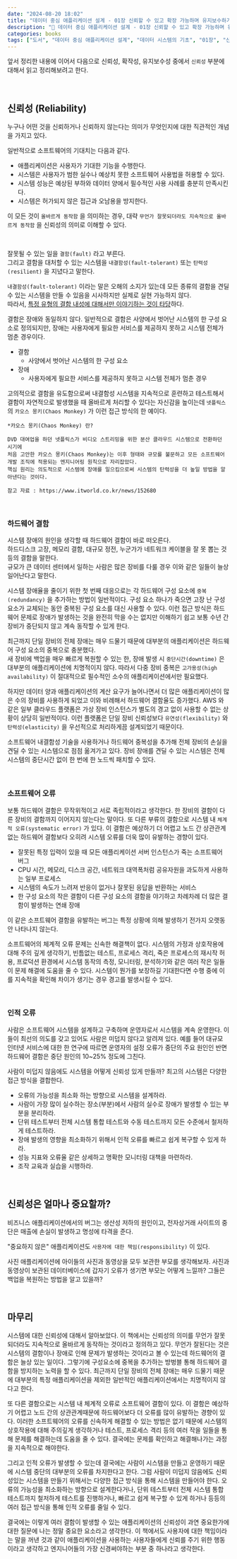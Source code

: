 ```yaml
---
date: "2024-08-20 18:02"
title: "데이터 중심 애플리케이션 설계 - 01장 신뢰할 수 있고 확장 가능하며 유지보수하기 쉬운 애플리케이션 (2)"
description: "📖 데이터 중심 애플리케이션 설계 - 01장 신뢰할 수 있고 확장 가능하며 유지보수하기 쉬운 애플리케이션 읽고 정리하기"
categories: books
tags: ["도서", "데이터 중심 애플리케이션 설계", "데이터 시스템의 기초", "01장", "신뢰성"]
---
```


앞서 정리한 내용에 이어서 다음으로 신뢰성, 확작성, 유지보수성 중에서 `신뢰성` 부분에 대해서 읽고 정리해보려고 한다.  

<br>

## 신뢰성 (Reliability) 

누구나 어떤 것을 신뢰하거나 신뢰하지 않는다는 의미가 무엇인지에 대한 직관적인 개념을 가지고 있다.  

일반적으로 소프트웨어의 기대치는 다음과 같다.  

- 애플리케이션은 사용자가 기대한 기능을 수행한다.  
- 시스템은 사용자가 범한 실수나 예상치 못한 소프트웨어 사용법을 허용할 수 있다. 
- 시스템 성능은 예상된 부하와 데이터 양에서 필수적인 사용 사례를 충분히 만족시킨다.  
- 시스템은 허가되지 않은 접근과 오남용을 방지한다.  

이 모든 것이 `올바르게 동작함` 을 의미하는 경우, 대략 `무언가 잘못되더라도 지속적으로 올바르게 동작함` 을 신뢰성의 의미로 이해할 수 있다.  
  
<br>
  
잘못될 수 있는 일을 `결함(fault)` 라고 부른다.  
그리고 결함을 대처할 수 있는 시스템을 `내결함성(fault-tolerant)` 또는 `탄력성(resilient)` 을 지녔다고 말한다.  

`내결함성(fault-tolerant)` 이라는 말은 오해의 소지가 있는데 모든 종류의 결함을 견딜 수 있는 시스템을 만들 수 있음을 시사하지만 실제로 실현 가능하지 않다.  
따라서, <U>특정 유형의 결함 내성에 대해서만 이야기하는 것이 타당</U>하다.  

결함은 장애와 동일하지 않다. 
일반적으로 결함은 사양에서 벗어난 시스템의 한 구성 요소로 정의되지만, 장애는 사용자에게 필요한 서비스를 제공하지 못하고 시스템 전체가 멈춘 경우이다.  

- 결함
    - 사양에서 벗어난 시스템의 한 구성 요소
- 장애
    - 사용자에게 필요한 서비스를 제공하지 못하고 시스템 전체가 멈춘 경우

고의적으로 결함을 유도함으로써 내결함성 시스템을 지속적으로 훈련하고 테스트해서 결함이 자연적으로 발생했을 때 올바르게 처리할 수 있다는 자신감을 높이는데 
`넷플릭스`의 `카오스 몽키(Chaos Monkey)` 가 이런 접근 방식의 한 예이다.  

```text
*카오스 몽키(Chaos Monkey) 란?

DVD 대여업을 하던 넷플릭스가 비디오 스트리밍을 위한 분산 클라우드 시스템으로 전환하던 시기에 
처음 고안한 카오스 몽키(Chaos Monkey)는 이후 형태와 규모를 불문하고 모든 소프트웨어 개발 조직에 적용되는 엔지니어링 원칙으로 자리잡았다.  
핵심 원리는 의도적으로 시스템에 장애를 일으킴으로써 시스템의 탄력성을 더 높일 방법을 알아낸다는 것이다.

참고 자료 : https://www.itworld.co.kr/news/152680
```

<br>

### 하드웨어 결함

시스템 장애의 원인을 생각할 때 하드웨어 결함이 바로 떠오른다.  
하드디스크 고장, 메모리 결함, 대규모 정전, 누군가가 네트워크 케이블을 잘 못 뽑는 것 등의 결함을 말한다.  
규모가 큰 데이터 센터에서 일하는 사람은 많은 장비를 다룰 경우 이와 같은 일들이 늘상 일어난다고 말한다.  

시스템 장애율을 줄이기 위한 첫 번째 대응으로는 각 하드웨어 구성 요소에 `중복(redundancy)` 을 추가하는 방법이 일반적이다.
구성 요소 하나가 죽으면 고장 난 구성 요소가 교체되는 동안 중복된 구성 요소를 대신 사용할 수 있다.
이런 접근 방식은 하드웨어 문제로 장애가 발생하는 것을 완전히 막을 수는 없지만 이해하기 쉽고 보통 수년 간 장비가 중단되지 않고 계속 동작할 수 있게 한다.  

최근까지 단일 장비의 전체 장애는 매우 드물기 때문에 대부분의 애플리케이션은 하드웨어 구성 요소의 중복으로 충분했다.  
새 장비에 백업을 매우 빠르게 복원할 수 있는 한, 장애 발생 시 `중단시간(downtime)` 은 대부분의 애플리케이션에 치명적이지 않다.
따라서 다중 장비 중복은 `고가용성(high availability)` 이 절대적으로 필수적인 소수의 애플리케이션에서만 필요했다.  

하지만 데이터 양과 애플리케이션의 계산 요구가 늘어나면서 더 많은 애플리케이션이 많은 수의 장비를 사용하게 되었고 이와 비례해서 하드웨어 결함율도 증가했다. 
AWS 와 같은 일부 클라우드 플랫폼은 가상 장비 인스턴스가 별도의 경고 없이 사용할 수 없는 상황이 상당히 일반적이다.
이런 플랫폼은 단일 장비 신뢰성보다 `유연성(flexibility)` 와 `탄력성(elasticity)` 을 우선적으로 처리하게끔 설계되었기 때문이다.  

소프트웨어 내결함성 기술을 사용하거나 하드웨어 중복성을 추가해 전체 장비의 손실을 견딜 수 있는 시스템으로 점점 옮겨가고 있다. 
장비 장애를 견딜 수 있는 시스템은 전체 시스템의 중단시간 없이 한 번에 한 노드씩 패치할 수 있다.  

<br>

### 소프트웨어 오류

보통 하드웨어 결함은 무작위적이고 서로 족립적이라고 생각한다. 한 장비의 결함이 다른 장비의 결함까지 이어지지 않는다는 말이다. 
또 다른 부류의 결함으로 시스템 내 `체계적 오류(systematic error)` 가 있다. 이 결함은 예상하기 더 어렵고 노드 간 상관관계 없는 하드웨어 결함보다 오히려 시스템 오류를 더욱 많이 유발하는 경향이 있다.  

- 잘못된 특정 입력이 있을 때 모든 애플리케이션 서버 인스턴스가 죽는 소프트웨어 버그
- CPU 시간, 메모리, 디스크 공간, 네트워크 대역폭처럼 공유자원을 과도하게 사용하는 일부 프로세스
- 시스템의 속도가 느려져 반응이 없거나 잘못된 응답을 반환하는 서비스
- 한 구성 요소의 작은 결함이 다른 구성 요소의 결함을 야기하고 차례차례 더 많은 결함이 발생하는 연쇄 장애

이 같은 소프트웨어 결함을 유발하는 버그는 특정 상황에 의해 발생하기 전가지 오랫동안 나타나지 않는다.  

소프트웨어의 체계적 오류 문제는 신속한 해결책이 없다. 
시스템의 가정과 상호작용에 대해 주의 깊게 생각하기, 빈틈없는 테스트, 프로세스 격리, 죽은 프로세스의 재시작 허용, 프로덕션 환경에서 시스템 동작의 측정, 모니터링, 분석하기와 같은 여러 작은 일들이 문제 해결에 도움을 줄 수 있다.
시스템이 뭔가를 보장하길 기대한다면 수행 중에 이를 지속적을 확인해 차이가 생기는 경우 경고를 발생시킬 수 있다.  

<br>

### 인적 오류

사람은 소프트웨어 시스템을 설계하고 구축하며 운영자로서 시스템을 계속 운영한다. 
이들이 최선의 의도를 갖고 있어도 사람은 미덥지 않다고 알려져 있다.
예를 들어 대규모 인터넷 서비스에 대한 한 연구에 따르면 운영자의 설정 오류가 중단의 주요 원인인 반면 하드웨어 결함은 중단 원인의 10~25% 정도에 그친다.  

사람이 미덥지 않음에도 시스템을 어떻게 신뢰성 있게 만들까? 최고의 시스템은 다양한 접근 방식을 결합한다.  

- 오류의 가능성을 최소화 하는 방향으로 시스템을 설계하라.
- 사람이 가장 많이 실수하는 장소(부분)에서 사람의 실수로 장애가 발생할 수 있는 부분을 분리하라.
- 단위 테스트부터 전체 시스템 통합 테스트와 수동 테스트까지 모든 수준에서 철저하게 테스트하라.
- 장애 발생의 영향을 최소화하기 위해서 인적 오류를 빠르고 쉽게 복구할 수 있게 하라.
- 성능 지표와 오류율 같은 상세하고 명확한 모니터링 대책을 마련하라.
- 조작 교육과 실습을 시행하라.

<br>

## 신뢰성은 얼마나 중요할까?

비즈니스 애플리케이션에서의 버그는 생산성 저하의 원인이고, 전자상거래 사이트의 중단은 매출에 손실이 발생하고 명성에 타격을 준다.  

"중요하지 않은" 애플리케이션도 `사용자에 대한 책임(responsibility)` 이 있다.  

사진 애플리케이션에 아이들의 사진과 동영상을 모두 보관한 부모를 생각해보자. 사진과 동영상이 보관된 데이터베이스에 갑자기 오류가 생기면 부모는 어떻게 느낄까? 그들은 백업을 복원하는 방법을 알고 있을까?  

<br>

## 마무리

시스템에 대한 신뢰성에 대해서 알아보았다. 이 책에서는 신뢰성의 의미를 무언가 잘못되더라도 지속적으로 올바르게 동작하는 것이라고 정의하고 있다.
무언가 잘된다는 것은 시스템의 결함이나 장애로 인해 문제가 발생하는 것이라고 볼 수 있는데 하드웨어의 결함은 늘상 있는 일이다. 그렇기에 구성요소에 중복을 추가하는 방벙블 통해 하드웨어 결함을 방지하는 노력을 할 수 있다. 
최근까지 단일 장비의 전체 장애는 매우 드물기 때문에 대부분의 특정 애플리케이션을 제외한 일반적인 애플리케이션에서는 치명적이지 않다고 한다.  

또 다른 결함으로는 시스템 내 체계적 오류로 소프트웨어 결함이 있다. 이 결함은 예상하기 어렵고 노드 간의 상관관계때문에 하드웨어보다 더 오류를 많이 유발하는 경향이 있다. 
이러한 소프트웨어의 오류를 신속하게 해결할 수 있는 방법은 없기 때문에 시스템의 상호작용에 대해 주의깊게 생각하거나 테스트, 프로세스 격리 등의 여러 작을 일들을 통해 문제를 해결하는데 도움을 줄 수 있다. 
결국에는 문제를 확인하고 해결해나가는 과정을 지속적으로 해야한다.  

그리고 인적 오류가 발생할 수 있는데 결국에는 사람이 시스템을 만들고 운영하기 때문에 시스템 중단의 대부분의 오류를 차지한다고 한다. 
그럼 사람이 미덥지 않음에도 신뢰성있는 시스템을 만들기 위해서는 다양한 접근 방식을 통해 시스템을 만들어야 한다. 
오류의 가능성을 최소화하는 방향으로 설계한다거나, 단위 테스트부터 전체 시스템 통합 테스트까지 철저하게 테스트를 진행하거나, 빠르고 쉽게 복구할 수 있게 하거나 등등의 여러 접근 방식을 통해 인적 오류를 줄일 수 있다.  

결국에는 이렇게 여러 결함이 발생할 수 있는 애플리케이션의 신뢰성이 과연 중요한가에 대한 질문에 나는 정말 중요한 요소라고 생각한다. 
이 책에서도 사용자에 대한 책임이라는 말을 꺼낸 것과 같이 애플리케이션을 사용하는 사용자들에게 신뢰를 주기 위한 행동이라고 생각하고 엔지니어들의 가장 신경써야하는 부분 중 하나라고 생각한다.  